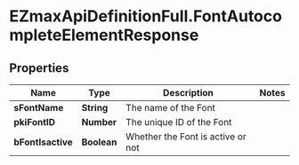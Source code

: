 # EZmaxApiDefinitionFull.FontAutocompleteElementResponse

## Properties

Name | Type | Description | Notes
------------ | ------------- | ------------- | -------------
**sFontName** | **String** | The name of the Font | 
**pkiFontID** | **Number** | The unique ID of the Font | 
**bFontIsactive** | **Boolean** | Whether the Font is active or not | 


